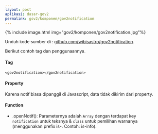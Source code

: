 ```yaml
---
layout: post
aplikasi: dasar-gov2
permalink: gov2/komponen/gov2notification
---
```


{% include image.html 
    img="gov2/komponen/gov2notification.jpg"%}


Unduh kode sumber di : [github.com/wibisastro/gov2notification](https://github.com/wibisastro/gov2notification).

Berikut contoh tag dan penggunaannya.

#### Tag

`<gov2notification></gov2notification>`

#### Property

Karena notif biasa dipanggil di Javascript, data tidak dikirim dari property.

#### Function

* .openNotif(): Parameternya adalah `Array` dengan terdapat key `notification` untuk teksnya & `class` untuk pemilihan warnanya (menggunakan prefix is-. Contoh: is-info).